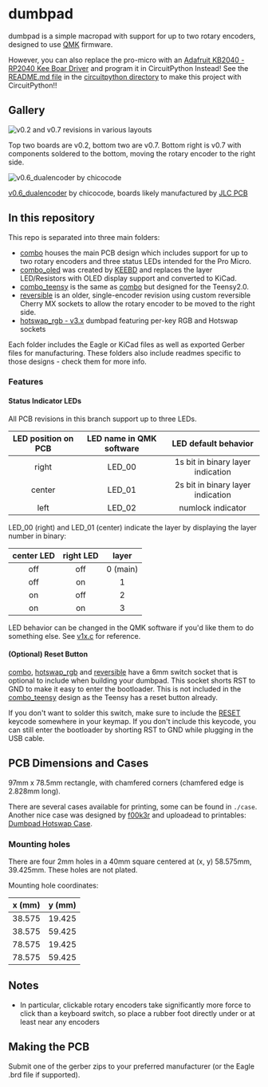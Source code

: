 # dumbpad 

dumbpad is a simple macropad with support for up to two rotary encoders, designed to use [QMK](https://qmk.fm/) firmware.

However, you can also replace the pro-micro with an [Adafruit KB2040 - RP2040 Kee Boar Driver](https://www.adafruit.com/product/5302) and program it in CircuitPython Instead! See the [README.md file](./circuitpython/README.md) in the [circuitpython directory](./circuitpython/) to make this project with CircuitPython!! 

## Gallery

![v0.2 and v0.7 revisions in various layouts](https://i.imgur.com/c3YBNp0.jpg)

Top two boards are v0.2, bottom two are v0.7. Bottom right is v0.7 with components soldered to the bottom, moving the rotary encoder to the right side.

![v0.6_dualencoder by chicocode](https://i.imgur.com/OkSRXWT.jpg)

[v0.6_dualencoder](https://www.github.com/imchipwood/dumbpad/tree/v0.6_dualencoder) by chicocode, boards likely manufactured by [JLC PCB](https://www.jlcpcb.com)

## In this repository

This repo is separated into three main folders:

- [combo](./combo) houses the main PCB design which includes support for up to two rotary encoders and three status LEDs intended for the Pro Micro.
- [combo_oled](./combo_oled) was created by [KEEBD](https://keebd.com) and replaces the layer LED/Resistors with OLED display support and converted to KiCad.
- [combo_teensy](./combo_teensy) is the same as [combo](./combo) but designed for the Teensy2.0.
- [reversible](./reversible) is an older, single-encoder revision using custom reversible Cherry MX sockets to allow the rotary encoder to be moved to the right side.
- [hotswap_rgb - v3.x](./hotswap_rgb) dumbpad featuring per-key RGB and Hotswap sockets

Each folder includes the Eagle or KiCad files as well as exported Gerber files for manufacturing. These folders also include readmes specific to those designs - check them for more info.

### Features

#### Status Indicator LEDs

All PCB revisions in this branch support up to three LEDs.

| LED position on PCB | LED name in QMK software | LED default behavior |
|:-:|:-:|:-:|
| right | LED_00 | 1s bit in binary layer indication |
| center | LED_01 | 2s bit in binary layer indication |
| left | LED_02 | numlock indicator |

LED_00 (right) and LED_01 (center) indicate the layer by displaying the layer number in binary:

| center LED | right LED  |   layer    |
|:----------:|:----------:|:----------:|
| off        | off        | 0 (main)   |
| off        |  on        | 1          |
|  on        | off        | 2          |
|  on        |  on        | 3          |

LED behavior can be changed in the QMK software if you'd like them to do something else. See [v1x.c](https://github.com/imchipwood/qmk_firmware/blob/dumbpad_refactor/keyboards/dumbpad/v1x/v1x.c) for reference.

#### (Optional) Reset Button

[combo](./combo), [hotswap_rgb](./hotswap_rgb) and [reversible](./reversible) have a 6mm switch socket that is optional to include when building your dumbpad. This socket shorts RST to GND to make it easy to enter the bootloader. This is not included in the [combo_teensy](./combo_teensy) design as the Teensy has a reset button already.

If you don't want to solder this switch, make sure to include the [RESET](https://docs.qmk.fm/#/quantum_keycodes) keycode somewhere in your keymap. If you don't include this keycode, you can still enter the bootloader by shorting RST to GND while plugging in the USB cable.

## PCB Dimensions and Cases

97mm x 78.5mm rectangle, with chamfered corners (chamfered edge is 2.828mm long).

There are several cases available for printing, some can be found in `./case`. Another nice case was designed by [f00k3r](https://twitter.com/f00k3r) and uploadead to printables: [Dumbpad Hotswap Case](https://www.printables.com/model/200528-dumbpad-hotswap-case).

### Mounting holes

There are four 2mm holes in a 40mm square centered at (x, y) 58.575mm, 39.425mm. These holes are not plated.

Mounting hole coordinates:

| x (mm) | y (mm) |
|:------:|:------:|
| 38.575 | 19.425 |
| 38.575 | 59.425 |
| 78.575 | 19.425 |
| 78.575 | 59.425 |

## Notes

- In particular, clickable rotary encoders take significantly more force to click than a keyboard switch, so place a rubber foot directly under or at least near any encoders

## Making the PCB

Submit one of the gerber zips to your preferred manufacturer (or the Eagle .brd file if supported).
